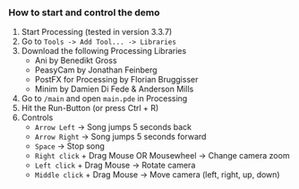 ### How to start and control the demo

1. Start Processing (tested in version 3.3.7)
2. Go to `Tools -> Add Tool... -> Libraries`
3. Download the following Processing Libraries
    * Ani by Benedikt Gross
    * PeasyCam by Jonathan Feinberg
    * PostFX for Processing by Florian Bruggisser
    * Minim by Damien Di Fede & Anderson Mills
4. Go to `/main` and open `main.pde` in Processing
5. Hit the Run-Button (or press Ctrl + R)
6. Controls
    * `Arrow Left` -> Song jumps 5 seconds back
    * `Arrow Right` -> Song jumps 5 seconds forward
    * `Space` -> Stop song
    * `Right click` + Drag Mouse OR Mousewheel -> Change camera zoom
    * `Left click` + Drag Mouse -> Rotate camera
    * `Middle click` + Drag Mouse -> Move camera (left, right, up, down)